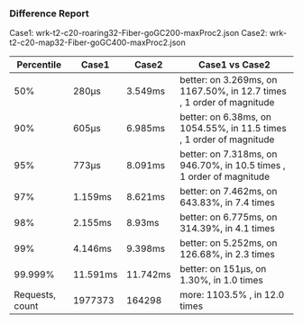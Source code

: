 ### Difference Report
Case1: wrk-t2-c20-roaring32-Fiber-goGC200-maxProc2.json
Case2: wrk-t2-c20-map32-Fiber-goGC400-maxProc2.json

|Percentile|Case1|Case2|Case1 vs Case2|
|---|---|---|---|
|50%|280µs|3.549ms|better: on 3.269ms, on 1167.50%, in 12.7 times , 1 order of magnitude|
|90%|605µs|6.985ms|better: on 6.38ms, on 1054.55%, in 11.5 times , 1 order of magnitude|
|95%|773µs|8.091ms|better: on 7.318ms, on 946.70%, in 10.5 times , 1 order of magnitude|
|97%|1.159ms|8.621ms|better: on 7.462ms, on 643.83%, in 7.4 times |
|98%|2.155ms|8.93ms|better: on 6.775ms, on 314.39%, in 4.1 times |
|99%|4.146ms|9.398ms|better: on 5.252ms, on 126.68%, in 2.3 times |
|99.999%|11.591ms|11.742ms|better: on 151µs, on 1.30%, in 1.0 times |
|Requests, count|1977373|164298|more: 1103.5% , in 12.0 times |
